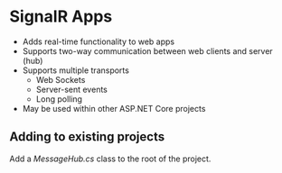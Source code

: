# SignalR Apps
- Adds real-time functionality to web apps
- Supports two-way communication between web clients and server (hub)
- Supports multiple transports
    - Web Sockets
    - Server-sent events
    - Long polling
- May be used within other ASP.NET Core projects

## Adding to existing projects
Add a *MessageHub.cs* class to the root of the project.